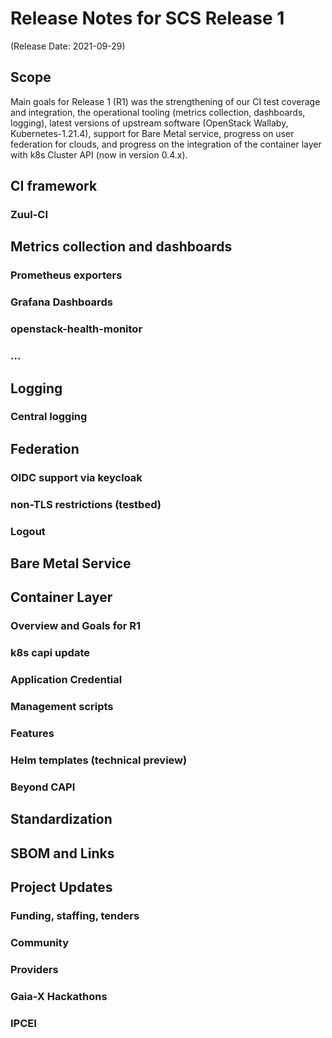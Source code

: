 # Release Notes for SCS Release 1
(Release Date: 2021-09-29)

## Scope

Main goals for Release 1 (R1) was the strengthening of our CI test coverage and integration,
the operational tooling (metrics collection, dashboards, logging), latest versions of
upstream software (OpenStack Wallaby, Kubernetes-1.21.4), support for Bare Metal
service, progress on user federation for clouds, and progress on the integration of
the container layer with k8s Cluster API (now in version 0.4.x).


## CI framework

### Zuul-CI


## Metrics collection and dashboards

### Prometheus exporters

### Grafana Dashboards

### openstack-health-monitor

### ...


## Logging

### Central logging


## Federation

### OIDC support via keycloak

### non-TLS restrictions (testbed)

### Logout


## Bare Metal Service


## Container Layer 

### Overview and Goals for R1

### k8s capi update

### Application Credential

### Management scripts

### Features

### Helm templates (technical preview)

### Beyond CAPI


## Standardization


## SBOM and Links



## Project Updates

### Funding, staffing, tenders

### Community

### Providers

### Gaia-X Hackathons

### IPCEI

